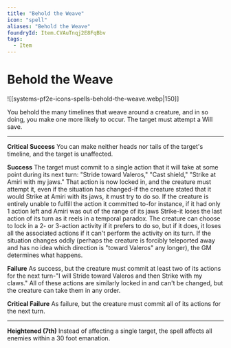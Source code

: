 ```yaml
---
title: "Behold the Weave"
icon: "spell"
aliases: "Behold the Weave"
foundryId: Item.CVAuTnqj2E8FqBbv
tags:
  - Item
---
```


# Behold the Weave
![[systems-pf2e-icons-spells-behold-the-weave.webp|150]]

You behold the many timelines that weave around a creature, and in so doing, you make one more likely to occur. The target must attempt a Will save.

* * *

**Critical Success** You can make neither heads nor tails of the target's timeline, and the target is unaffected.

**Success** The target must commit to a single action that it will take at some point during its next turn: "Stride toward Valeros," "Cast shield," "Strike at Amiri with my jaws." That action is now locked in, and the creature must attempt it, even if the situation has changed-if the creature stated that it would Strike at Amiri with its jaws, it must try to do so. If the creature is entirely unable to fulfill the action it committed to-for instance, if it had only 1 action left and Amiri was out of the range of its jaws Strike-it loses the last action of its turn as it reels in a temporal paradox. The creature can choose to lock in a 2- or 3-action activity if it prefers to do so, but if it does, it loses all the associated actions if it can't perform the activity on its turn. If the situation changes oddly (perhaps the creature is forcibly teleported away and has no idea which direction is "toward Valeros" any longer), the GM determines what happens.

**Failure** As success, but the creature must commit at least two of its actions for the next turn-"I will Stride toward Valeros and then Strike with my claws." All of these actions are similarly locked in and can't be changed, but the creature can take them in any order.

**Critical Failure** As failure, but the creature must commit all of its actions for the next turn.

* * *

**Heightened (7th)** Instead of affecting a single target, the spell affects all enemies within a 30 foot emanation.
